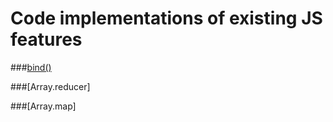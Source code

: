 # Code implementations of existing JS features

###[bind()](bind.md)

###[Array.reducer]

###[Array.map]


